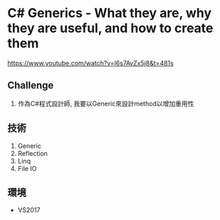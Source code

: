 # C# Generics - What they are, why they are useful, and how to create them

https://www.youtube.com/watch?v=l6s7AvZx5j8&t=481s


## Challenge
1. 作為C#程式設計師, 我要以Generic來設計method以增加重用性

## 技術
1. Generic
2. Reflection
3. Linq
4. File IO

## 環境
- VS2017
